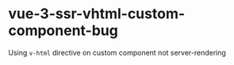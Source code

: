 # vue-3-ssr-vhtml-custom-component-bug
Using `v-html` directive on custom component not server-rendering
